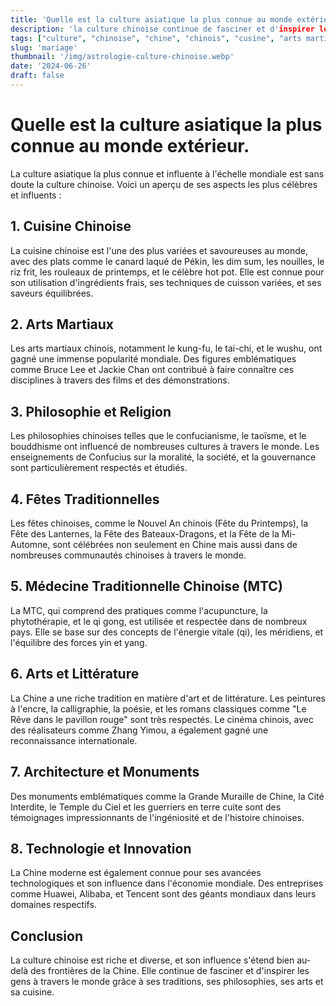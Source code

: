 ```yaml
---
title: 'Quelle est la culture asiatique la plus connue au monde extérieur ?'
description: 'la culture chinoise continue de fasciner et d'inspirer les gens à travers le monde'
tags: ["culture", "chinoise", "chine", "chinois", "cusine", "arts martiaux", "arts"]
slug: 'mariage'
thumbnail: '/img/astrologie-culture-chinoise.webp'
date: '2024-06-26'
draft: false
---
```

# Quelle est la culture asiatique la plus connue au monde extérieur.

La culture asiatique la plus connue et influente à l'échelle mondiale est sans doute la culture chinoise. Voici un aperçu de ses aspects les plus célèbres et influents :

## 1. Cuisine Chinoise
La cuisine chinoise est l'une des plus variées et savoureuses au monde, avec des plats comme le canard laqué de Pékin, les dim sum, les nouilles, le riz frit, les rouleaux de printemps, et le célèbre hot pot. Elle est connue pour son utilisation d'ingrédients frais, ses techniques de cuisson variées, et ses saveurs équilibrées.

## 2. Arts Martiaux
Les arts martiaux chinois, notamment le kung-fu, le tai-chi, et le wushu, ont gagné une immense popularité mondiale. Des figures emblématiques comme Bruce Lee et Jackie Chan ont contribué à faire connaître ces disciplines à travers des films et des démonstrations.

## 3. Philosophie et Religion
Les philosophies chinoises telles que le confucianisme, le taoïsme, et le bouddhisme ont influencé de nombreuses cultures à travers le monde. Les enseignements de Confucius sur la moralité, la société, et la gouvernance sont particulièrement respectés et étudiés.

## 4. Fêtes Traditionnelles
Les fêtes chinoises, comme le Nouvel An chinois (Fête du Printemps), la Fête des Lanternes, la Fête des Bateaux-Dragons, et la Fête de la Mi-Automne, sont célébrées non seulement en Chine mais aussi dans de nombreuses communautés chinoises à travers le monde.

## 5. Médecine Traditionnelle Chinoise (MTC)
La MTC, qui comprend des pratiques comme l'acupuncture, la phytothérapie, et le qi gong, est utilisée et respectée dans de nombreux pays. Elle se base sur des concepts de l'énergie vitale (qi), les méridiens, et l'équilibre des forces yin et yang.

## 6. Arts et Littérature
La Chine a une riche tradition en matière d'art et de littérature. Les peintures à l'encre, la calligraphie, la poésie, et les romans classiques comme "Le Rêve dans le pavillon rouge" sont très respectés. Le cinéma chinois, avec des réalisateurs comme Zhang Yimou, a également gagné une reconnaissance internationale.

## 7. Architecture et Monuments
Des monuments emblématiques comme la Grande Muraille de Chine, la Cité Interdite, le Temple du Ciel et les guerriers en terre cuite sont des témoignages impressionnants de l'ingéniosité et de l'histoire chinoises.

## 8. Technologie et Innovation
La Chine moderne est également connue pour ses avancées technologiques et son influence dans l'économie mondiale. Des entreprises comme Huawei, Alibaba, et Tencent sont des géants mondiaux dans leurs domaines respectifs.

## Conclusion
La culture chinoise est riche et diverse, et son influence s'étend bien au-delà des frontières de la Chine. Elle continue de fasciner et d'inspirer les gens à travers le monde grâce à ses traditions, ses philosophies, ses arts et sa cuisine.
